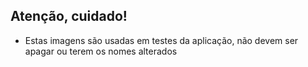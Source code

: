 ## Atenção, cuidado!

- Estas imagens são usadas em testes da aplicação, não devem ser apagar ou terem os nomes alterados
